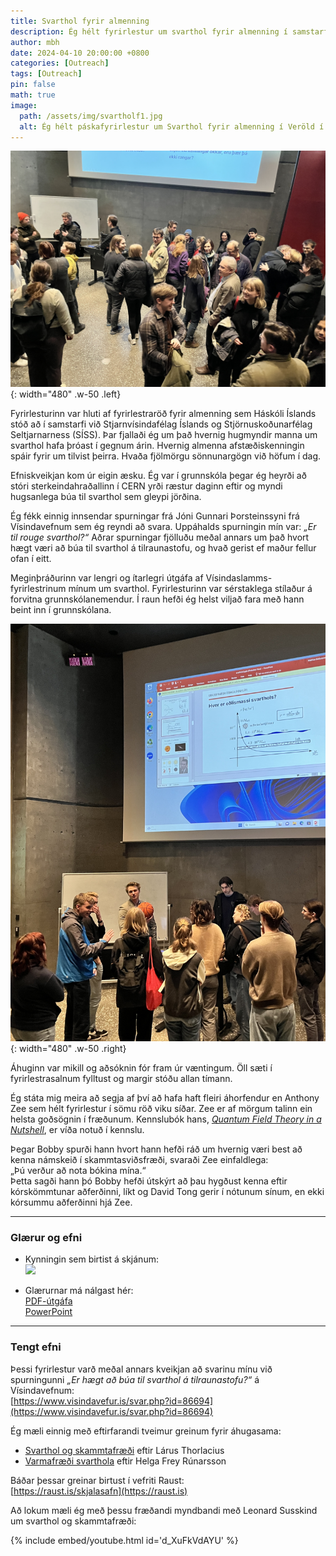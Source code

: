 ```yaml
---
title: Svarthol fyrir almenning  
description: Ég hélt fyrirlestur um svarthol fyrir almenning í samstarfi við Stjarnvísindafélag Íslands og Stjörnuskoðunarfélag Seltjarnarness.  
author: mbh  
date: 2024-04-10 20:00:00 +0800  
categories: [Outreach]  
tags: [Outreach]  
pin: false  
math: true  
image:  
  path: /assets/img/svartholf1.jpg  
  alt: Ég hélt páskafyrirlestur um Svarthol fyrir almenning í Veröld í apríl 2024. Setið var í hverju sæti fyrirlestrasalsins (ca. 100 sæti) og létu sumir sér það nægja að standa.  
---
```


![Frá fyrirlestrinum í Veröld](/assets/img/svartholf2.JPG){: width="480" .w-50 .left}

Fyrirlesturinn var hluti af fyrirlestraröð fyrir almenning sem Háskóli Íslands stóð að í samstarfi við Stjarnvísindafélag Íslands og Stjörnuskoðunarfélag Seltjarnarness (SÍSS). Þar fjallaði ég um það hvernig hugmyndir manna um svarthol hafa þróast í gegnum árin. Hvernig almenna afstæðiskenningin spáir fyrir um tilvist þeirra. Hvaða fjölmörgu sönnunargögn við höfum í dag.

Efniskveikjan kom úr eigin æsku. Ég var í grunnskóla þegar ég heyrði að stóri sterkeindahraðallinn í CERN yrði ræstur daginn eftir og myndi hugsanlega búa til svarthol sem gleypi jörðina.

Ég fékk einnig innsendar spurningar frá Jóni Gunnari Þorsteinssyni frá Vísindavefnum sem ég reyndi að svara. Uppáhalds spurningin mín var: *„Er til rouge svarthol?“* Aðrar spurningar fjölluðu meðal annars um það hvort hægt væri að búa til svarthol á tilraunastofu, og hvað gerist ef maður fellur ofan í eitt.

Meginþráðurinn var lengri og ítarlegri útgáfa af Vísindaslamms-fyrirlestrinum mínum um svarthol. Fyrirlesturinn var sérstaklega stílaður á forvitna grunnskólanemendur. Í raun hefði ég helst viljað fara með hann beint inn í grunnskólana.

![Svarthol á skjánum](/assets/img/svartholf3.JPG){: width="480" .w-50 .right}

Áhuginn var mikill og aðsóknin fór fram úr væntingum. Öll sæti í fyrirlestrasalnum fylltust og margir stóðu allan tímann.

Ég státa mig meira að segja af því að hafa haft fleiri áhorfendur en Anthony Zee sem hélt fyrirlestur í sömu röð viku síðar. Zee er af mörgum talinn ein helsta goðsögnin í fræðunum. Kennslubók hans, [*Quantum Field Theory in a Nutshell*](https://www.goodreads.com/book/show/7295063-quantum-field-theory-in-a-nutshell-2nd-edition), er víða notuð í kennslu.

Þegar Bobby spurði hann hvort hann hefði ráð um hvernig væri best að kenna námskeið í skammtasviðsfræði, svaraði Zee einfaldlega:  
„Þú verður að nota bókina mína.“  
Þetta sagði hann þó Bobby hefði útskýrt að þau hygðust kenna eftir kórskömmtunar aðferðinni, líkt og David Tong gerir í nótunum sínum, en ekki kórsummu aðferðinni hjá Zee.

---

### Glærur og efni

- Kynningin sem birtist á skjánum:  
  ![](/assets/img/Svarthol_fyrirlestur.jpg)

- Glærurnar má nálgast hér:  
  [PDF-útgáfa](/assets/files/svarthol.pdf)  
  [PowerPoint](/assets/files/svarthol.pptx)

---

### Tengt efni

Þessi fyrirlestur varð meðal annars kveikjan að svarinu mínu við spurningunni *„Er hægt að búa til svarthol á tilraunastofu?“* á Vísindavefnum:  
[https://www.visindavefur.is/svar.php?id=86694](https://www.visindavefur.is/svar.php?id=86694)

Ég mæli einnig með eftirfarandi tveimur greinum fyrir áhugasama:

- [Svarthol og skammtafræði](/assets/files/svarthol-og-skammtafraedi.pdf) eftir Lárus Thorlacius  
- [Varmafræði svarthola](/assets/files/varmafraedi-svarthola.pdf) eftir Helga Frey Rúnarsson  

Báðar þessar greinar birtust í vefriti Raust:  
[https://raust.is/skjalasafn](https://raust.is)

Að lokum mæli ég með þessu fræðandi myndbandi með Leonard Susskind um svarthol og skammtafræði:

{% include embed/youtube.html id='d_XuFkVdAYU' %}